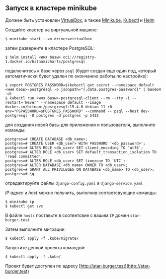 ## Запуск в кластере minikube

Должен быть установлен [VirtualBox](https://www.virtualbox.org/), а также [Minikube](https://kubernetes.io/docs/tasks/tools/install-minikube/), [Kubectl](https://kubernetes.io/docs/tasks/tools/install-kubectl/) и [Helm](https://helm.sh/)

Создайте кластер на виртуальной машине:
```shell-session
$ minikube start --vm-driver=virtualbox
```
затем разверните в кластере PostgreSQL:
```shell-session
$ helm install <имя базы> oci://registry-1.docker.io/bitnamicharts/postgresql
```
подключитесь к базе через `psql` (будет создан еще один под, который автоматически будет удален по окончанию работы по настройке):
```shell-session
$ export POSTGRES_PASSWORD=$(kubectl get secret --namespace default <имя базы>-postgresql -o jsonpath="{.data.postgres-password}" | base64 -d)
$ kubectl run <имя базы>-postgresql-client --rm --tty -i --restart='Never' --namespace default --image docker.io/bitnami/postgresql:15.4.0-debian-11-r0 --env="PGPASSWORD=$POSTGRES_PASSWORD" --command -- psql --host dev-postgresql -U postgres -d postgres -p 5432
```
для создания новой базы для приложения и пользователя, выполните команды:
```shell-session
postgres=# CREATE DATABASE <db_name>;
postgres=# CREATE USER <db_user> WITH PASSWORD '<db_password>';
postgres=# ALTER ROLE <db_user> SET client_encoding TO 'utf8';
postgres=# ALTER ROLE <db_user> SET default_transaction_isolation TO 'read committed';
postgres=# ALTER ROLE <db_user> SET timezone TO 'UTC';
postgres=# ALTER DATABASE <db_name> OWNER TO <db_user>;
postgres=# GRANT ALL PRIVILEGES ON DATABASE <db_name> TO <db_user>;
postgres=# \q
```
отредактируйте файлы `django-config.yaml` и `django-service.yaml`

_IP адрес_ и _host_ можно получить, выполнив соответсвующие команды:
```shell-session
$ minikube ip
$ kubectl get svc
```
В файле `hosts` поставьте в соответсвие с вашим `IP` домен `star-burger.test`

Затем выполните миграции:
```shell-session
$ kubectl apply -f .kube/migrate/
```
Запустите деплой проекта командой:
```sell-session
$ kubectl apply -f .kube/
```
Проект будет доступен по адресу [http://star-burger.test](http://star-burger.test)
